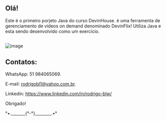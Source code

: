 ## Olá!

Este é o primeiro porjeto Java do curso DevinHouse.
è uma ferramenta de gerenciamento de vídeos on demand denominado DevinFlix!
Utiliza Java e esta sendo desenvolvido como um exercício.

## 
![image](https://user-images.githubusercontent.com/87920248/150442638-03012aca-7213-4e45-913d-2c3dae85e9c2.png)
##

## Contatos:

WhatsApp: 51 984065069.

E-mail: rodrigobl1@yahoo.com.br.

Linkedin: https://www.linkedin.com/in/rodrigo-blw/

Obrigado!

°•._______{°-°}________.•°
